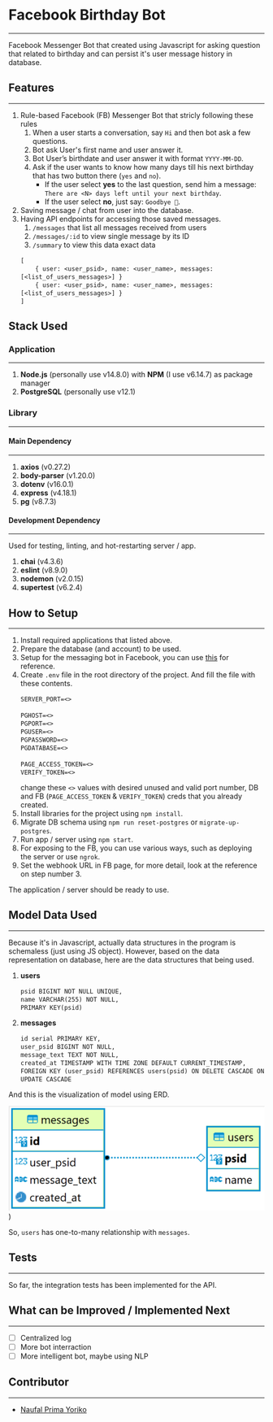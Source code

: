 # Facebook Birthday Bot
-------

Facebook Messenger Bot that created using Javascript for asking question that related to birthday and can persist it's user message history in database.

## Features
-------

1. Rule-based Facebook (FB) Messenger Bot that stricly following these rules
   1. When a user starts a conversation, say `Hi` and then bot ask a few questions.
   2. Bot ask User's first name and user answer it.
   3. Bot User’s birthdate and user answer it with format `YYYY-MM-DD`.
   4. Ask if the user wants to know how many days till his next birthday that has two button there (`yes` and `no`). 
        - If the user select **yes** to the last question, send him a message: 
        `There are <N> days left until your next birthday`.
        - If the user select **no**, just say: `Goodbye 👋`.
2. Saving message / chat from user into the database.
3. Having API endpoints for accessing those saved messages.
   1. `/messages` that list all messages received from users
   2. `/messages/:id` to view single message by its ID
   3. `/summary` to view this data exact data
   ```
   [
       { user: <user_psid>, name: <user_name>, messages: [<list_of_users_messages>] }
       { user: <user_psid>, name: <user_name>, messages: [<list_of_users_messages>] }
   ]
   ```

## Stack Used

### Application
-------

1. **Node.js** (personally use v14.8.0) with **NPM** (I use v6.14.7) as package manager
2. **PostgreSQL** (personally use v12.1)

### Library
-------

#### Main Dependency
-------

1. **axios** (v0.27.2)
2. **body-parser** (v1.20.0)
3. **dotenv** (v16.0.1)
4. **express** (v4.18.1)
5. **pg** (v8.7.3)

#### Development Dependency
-------

Used for testing, linting, and hot-restarting server / app.

1. **chai** (v4.3.6)
2. **eslint** (v8.9.0)
3. **nodemon** (v2.0.15)
4. **supertest** (v6.2.4)

## How to Setup
-------

1. Install required applications that listed above.
2. Prepare the database (and account) to be used.
3. Setup for the messaging bot in Facebook, you can use [this](https://developers.facebook.com/docs/messenger-platform/getting-started/quick-start/) for reference.
4. Create `.env` file in the root directory of the project. And fill the file with these contents.
   ```
   SERVER_PORT=<>

   PGHOST=<>
   PGPORT=<>
   PGUSER=<>
   PGPASSWORD=<>
   PGDATABASE=<>

   PAGE_ACCESS_TOKEN=<>
   VERIFY_TOKEN=<>
   ```
   change these `<>` values with desired unused and valid port number, DB and FB (`PAGE_ACCESS_TOKEN` & `VERIFY_TOKEN`) creds that you already created.
5. Install libraries for the project using `npm install`.
6. Migrate DB schema using `npm run reset-postgres` or `migrate-up-postgres`.
7. Run app / server using `npm start`.
9. For exposing to the FB, you can use various ways, such as deploying the server or use `ngrok`.
10. Set the webhook URL in FB page, for more detail, look at the reference on step number 3.

The application / server should be ready to use.

## Model Data Used
-------

Because it's in Javascript, actually data structures in the program is schemaless (just using JS object). However, based on the data representation on database, here are the data structures that being used.

1. **users**
   ```
   psid BIGINT NOT NULL UNIQUE,
   name VARCHAR(255) NOT NULL,
   PRIMARY KEY(psid)
   ```
2. **messages**
   ```
   id serial PRIMARY KEY,
   user_psid BIGINT NOT NULL,
   message_text TEXT NOT NULL,
   created_at TIMESTAMP WITH TIME ZONE DEFAULT CURRENT_TIMESTAMP,
   FOREIGN KEY (user_psid) REFERENCES users(psid) ON DELETE CASCADE ON UPDATE CASCADE
   ```

And this is the visualization of model using ERD.

![Model-ERD](docs/model-erd.png))

So, `users` has one-to-many relationship with `messages`.

## Tests
-------

So far, the integration tests has been implemented for the API.

## What can be Improved / Implemented Next
-------

- [ ] Centralized log
- [ ] More bot interraction
- [ ] More intelligent bot, maybe using NLP 

## Contributor
-------

- [Naufal Prima Yoriko](https://linkedin.com/in/naufal-prima-yoriko)
